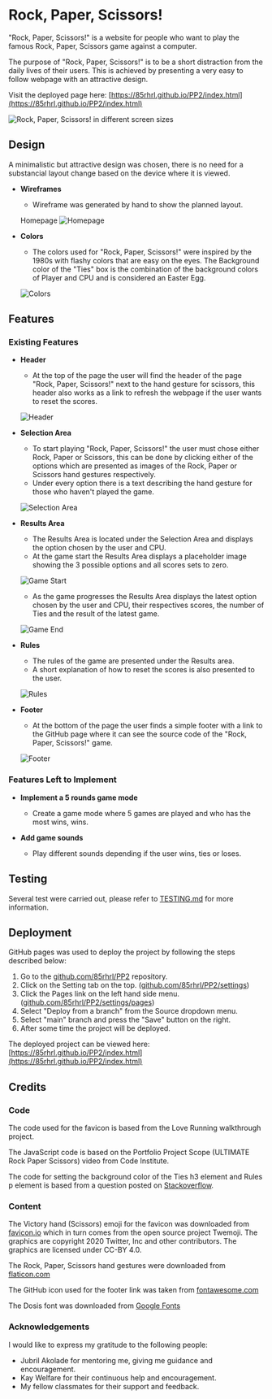 # Rock, Paper, Scissors!
"Rock, Paper, Scissors!" is a website for people who want to play the famous Rock, Paper, Scissors game against a computer.

The purpose of "Rock, Paper, Scissors!" is to be a short distraction from the daily lives of their users.
This is achieved by presenting a very easy to follow webpage with an attractive design.

Visit the deployed page here: [https://85rhrl.github.io/PP2/index.html](https://85rhrl.github.io/PP2/index.html)

![Rock, Paper, Scissors! in different screen sizes](docs/images/amiresponsive.png)

## Design
A minimalistic but attractive design was chosen, there is no need for a substancial layout change based on the device where it is viewed.
- __Wireframes__
    - Wireframe was generated by hand to show the planned layout.
    
    Homepage
    ![Homepage](docs/images/wireframe-home.png)

- __Colors__
    - The colors used for "Rock, Paper, Scissors!" were inspired by the 1980s with flashy colors that are easy on the eyes. The Background color of the "Ties" box is the combination of the background colors of Player and CPU and is considered an Easter Egg.

    ![Colors](docs/images/colors.png)

## Features

### Existing Features

- __Header__
    - At the top of the page the user will find the header of the page "Rock, Paper, Scissors!" next to the hand gesture for scissors, this header also works as a link to refresh the webpage if the user wants to reset the scores.

    ![Header](docs/images/01-header.png)

- __Selection Area__
    - To start playing "Rock, Paper, Scissors!" the user must chose either Rock, Paper or Scissors, this can be done by clicking either of the options which are presented as images of the Rock, Paper or Scissors hand gestures respectively.
    - Under every option there is a text describing the hand gesture for those who haven't played the game.

    ![Selection Area](docs/images/02-choices.png)

- __Results Area__
    - The Results Area is located under the Selection Area and displays the option chosen by the user and CPU.
    - At the game start the Results Area displays a placeholder image showing the 3 possible options and all scores sets to zero.

    ![Game Start](docs/images/03-results-start.png)

    - As the game progresses the Results Area displays the latest option chosen by the user and CPU, their respectives scores, the number of Ties and the result of the latest game.

    ![Game End](docs/images/04-results-end.png)

- __Rules__
    - The rules of the game are presented under the Results area.
    - A short explanation of how to reset the scores is also presented to the user.

    ![Rules](docs/images/05-rules.png)

- __Footer__
    - At the bottom of the page the user finds a simple footer with a link to the GitHub page where it can see the source code of the "Rock, Paper, Scissors!" game.

    ![Footer](docs/images/06-footer.png)

### Features Left to Implement

- __Implement a 5 rounds game mode__
    - Create a game mode where 5 games are played and who has the most wins, wins.

- __Add game sounds__
    - Play different sounds depending if the user wins, ties or loses.

## Testing

Several test were carried out, please refer to [TESTING.md](TESTING.md) for more information.

## Deployment

GitHub pages was used to deploy the project by following the steps described below:
    
1. Go to the [github.com/85rhrl/PP2](https://github.com/85rhrl/PP2) repository.
2. Click on the Setting tab on the top. ([github.com/85rhrl/PP2/settings](https://github.com/85rhrl/PP2/settings))
3. Click the Pages link on the left hand side menu. ([github.com/85rhrl/PP2/settings/pages](https://github.com/85rhrl/PP2/settings/pages))
4. Select "Deploy from a branch" from the Source dropdown menu.
5. Select "main" branch and press the "Save" button on the right.
6. After some time the project will be deployed.

The deployed project can be viewed here: [https://85rhrl.github.io/PP2/index.html](https://85rhrl.github.io/PP2/index.html)

## Credits

### Code
The code used for the favicon is based from the Love Running walkthrough project.

The JavaScript code is based on the Portfolio Project Scope (ULTIMATE Rock Paper Scissors) video from Code Institute.

The code for setting the background color of the Ties h3 element and Rules p element is based from a question posted on [Stackoverflow](https://stackoverflow.com/questions/14310154/how-do-i-set-a-background-color-for-the-width-of-text-not-the-width-of-the-enti).

### Content
The Victory hand (Scissors) emoji for the favicon was downloaded from [favicon.io](https://favicon.io/emoji-favicons/victory-hand) which in turn comes from the open source project Twemoji. The graphics are copyright 2020 Twitter, Inc and other contributors. The graphics are licensed under CC-BY 4.0.

The Rock, Paper, Scissors hand gestures were downloaded from [flaticon.com](https://www.flaticon.com/free-icon/rock-paper-scissors_6727646)

The GitHub icon used for the footer link was taken from [fontawesome.com](https://fontawesome.com/icons/square-github?f=brands&s=solid)

The Dosis font was downloaded from [Google Fonts](https://fonts.google.com/specimen/Dosis)

### Acknowledgements

I would like to express my gratitude to the following people:

- Jubril Akolade for mentoring me, giving me guidance and encouragement.
- Kay Welfare for their continuous help and encouragement.
- My fellow classmates for their support and feedback.